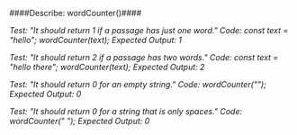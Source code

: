 ####Describe: wordCounter()####

_Test: "It should return 1 if a passage has just one word."_
_Code:_
_const text = "hello";_
_wordCounter(text);_
_Expected Output: 1_

_Test: "It should return 2 if a passage has two words."_
_Code:_
_const text = "hello there";_
_wordCounter(text);_
_Expected Output: 2_

_Test: "It should return 0 for an empty string."_
_Code: wordCounter("");_
_Expected Output: 0_

_Test: "It should return 0 for a string that is only spaces."_
_Code: wordCounter("      ");_
_Expected Output: 0_
